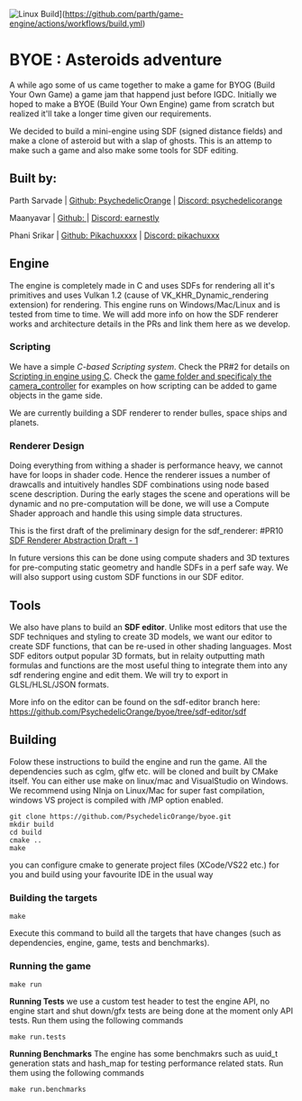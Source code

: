 ![Linux Build](https://github.com/parth/game-engine/actions/workflows/build.yml/badge.svg?branch=main)](https://github.com/parth/game-engine/actions/workflows/build.yml)

# BYOE : Asteroids adventure
A while ago some of us came together to make a game for BYOG (Build Your Own Game) a game jam that happend just before IGDC. Initially we hoped to make a BYOE (Build Your Own Engine) game from scratch but realized it'll take a longer time given our requirements. 

We decided to build a mini-engine using SDF (signed distance fields) and make a clone of asteroid but with a slap of ghosts. This is an attemp to make such a game and also make some tools for SDF editing.

## Built by:
Parth Sarvade   | [Github: PsychedelicOrange](https://github.com/PsychedelicOrange) | [Discord: psychedelicorange]()

Maanyavar       | [Github: ]() | [Discord: earnestly]()

Phani Srikar    | [Github: Pikachuxxxx](https://github.com/Pikachuxxxx) | [Discord: pikachuxxx]()

## Engine 
The engine is completely made in C and uses SDFs for rendering all it's primitives and uses Vulkan 1.2 (cause of VK_KHR_Dynamic_rendering extension) for rendering. This engine runs on Windows/Mac/Linux and is tested from time to time. We will add more info on how the SDF renderer works and architecture details in the PRs and link them here as we develop.

### Scripting
We have a simple *C-based Scripting system*. Check the PR#2 for details on [Scripting in engine using C](https://github.com/PsychedelicOrange/byoe/pull/2). Check the [game folder and specificaly the camera_controller](https://github.com/PsychedelicOrange/byoe/blob/sdf-renderer-draft-1/game/camera_controller.c) for examples on how scripting can be added to game objects in the game side.

We are currently building a SDF renderer to render bulles, space ships and planets.

### Renderer Design
Doing everything from withing a shader is performance heavy, we cannot have for loops in shader code. Hence the renderer issues a number of drawcalls and intuitively handles SDF combinations using node based scene description. During the early stages the scene and operations will be dynamic and no pre-computation will be done, we will use a Compute Shader approach  and handle this using simple data structures.

This is the first draft of the preliminary design for the sdf_renderer: #PR10 [SDF Renderer Abstraction Draft - 1](https://github.com/PsychedelicOrange/byoe/pull/10)

In future versions this can be done using compute shaders and 3D textures for pre-computing static geometry and handle SDFs in a perf safe way. We will also support using custom SDF functions in our SDF editor.

## Tools
We also have plans to build an **SDF editor**. Unlike most editors that use the SDF techniques and styling to create 3D models, we want our editor to create SDF functions, that can be re-used in other shading languages. Most SDF editors output popular 3D formats, but in relaity outputting math formulas and functions are the most useful thing to integrate them into any sdf rendering engine and edit them. We will try to export in GLSL/HLSL/JSON formats.

More info on the editor can be found on the sdf-editor branch here: https://github.com/PsychedelicOrange/byoe/tree/sdf-editor/sdf

## Building

Folow these instructions to build the engine and run the game. All the dependencies such as cglm, glfw etc. will be cloned and built by CMake itself. You can either use make on linux/mac and VisualStudio on Windows. We recommend using NInja on Linux/Mac for super fast compilation, windows VS project is compiled with /MP option enabled.

```
git clone https://github.com/PsychedelicOrange/byoe.git
mkdir build
cd build
cmake ..
make 
```

you can configure cmake to generate project files (XCode/VS22 etc.) for you and build using your favourite IDE in the usual way 

### Building the targets
```
make
```
Execute this command  to build all the targets that have changes (such as dependencies, engine, game, tests and benchmarks).

### Running the game
```
make run
```

**Running Tests**
we use a custom test header to test the engine API, no engine start and shut down/gfx tests are being done at the moment only API tests. Run them using the following commands
```
make run.tests
```

**Running Benchmarks**
The engine has some benchmakrs such as uuid_t generation stats and hash_map for testing performance related stats. Run them using the following commands
```
make run.benchmarks
```
